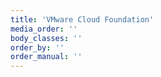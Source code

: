 ```yaml
---
title: 'VMware Cloud Foundation'
media_order: ''
body_classes: ''
order_by: ''
order_manual: ''
---
```

